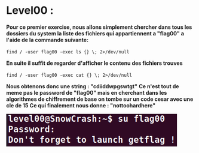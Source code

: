 # Level00 :

**Pour ce premier exercise, nous allons simplement chercher dans tous les dossiers du system la liste des fichiers qui appartiennent a "flag00" a l'aide de la commande suivante:**

`find / -user flag00 -exec ls {} \; 2>/dev/null`

**En suite il suffit de regarder d'afficher le contenu des fichiers trouves**

`find / -user flag00 -exec cat {} \; 2>/dev/null`

**Nous obtenons donc une string : "cdiiddwpgswtgt"**
**Ce n'est tout de meme pas le password de "flag00" mais en cherchant dans les algorithmes de chiffrement de base on tombe sur un code cesar avec une cle de 15**
**Ce qui finalement nous donne : "nottoohardhere"**

![finaly.png](./finaly.png)